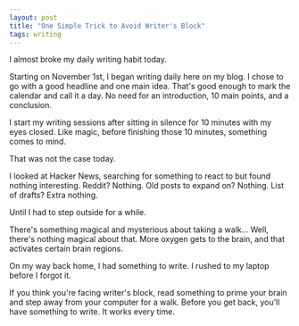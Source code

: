 ```yaml
---
layout: post
title: "One Simple Trick to Avoid Writer's Block"
tags: writing
---
```


I almost broke my daily writing habit today.

Starting on November 1st, I began writing daily here on my blog. I chose to go with a good headline and one main idea. That's good enough to mark the calendar and call it a day. No need for an introduction, 10 main points, and a conclusion.

I start my writing sessions after sitting in silence for 10 minutes with my eyes closed. Like magic, before finishing those 10 minutes, something comes to mind.

That was not the case today.

I looked at Hacker News, searching for something to react to but found nothing interesting. Reddit? Nothing. Old posts to expand on? Nothing. List of drafts? Extra nothing.

Until I had to step outside for a while.

There's something magical and mysterious about taking a walk... Well, there's nothing magical about that. More oxygen gets to the brain, and that activates certain brain regions.

On my way back home, I had something to write. I rushed to my laptop before I forgot it.

If you think you're facing writer's block, read something to prime your brain and step away from your computer for a walk. Before you get back, you'll have something to write. It works every time.
